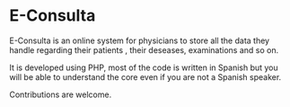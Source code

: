 # E-Consulta

E-Consulta is an online system for physicians to store all the data they handle regarding their patients , their deseases, examinations and so on.

It is developed using PHP, most of the code is written in Spanish but you will be able to understand the core even if you are not a Spanish speaker.

Contributions are welcome.

